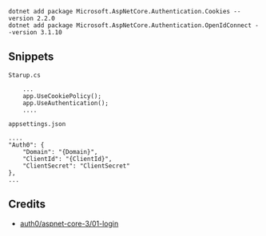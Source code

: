 ```
dotnet add package Microsoft.AspNetCore.Authentication.Cookies --version 2.2.0
dotnet add package Microsoft.AspNetCore.Authentication.OpenIdConnect --version 3.1.10
```


## Snippets

`Starup.cs`
```
    ...
    app.UseCookiePolicy(); 
    app.UseAuthentication();
    ....
```

`appsettings.json`
```
....
"Auth0": {
    "Domain": "{Domain}",
    "ClientId": "{ClientId}",
    "ClientSecret": "ClientSecret"
},
...
```


## Credits
* [auth0/aspnet-core-3/01-login](https://auth0.com/docs/quickstart/webapp/aspnet-core-3/01-login)
